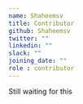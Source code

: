 ```yaml
---
name: Shaheemsv
title: Contributor
github: Shaheemsv
twitter: ""
linkedin: ""
slack: ""
joining_date: ""
role : contributor
---
```


Still waiting for this
